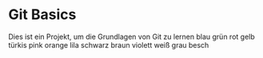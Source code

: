 # Git Basics
Dies ist ein Projekt, um die Grundlagen von Git zu lernen
blau
grün
rot
gelb
türkis
pink
orange
lila
schwarz
braun
violett
weiß
grau
besch
